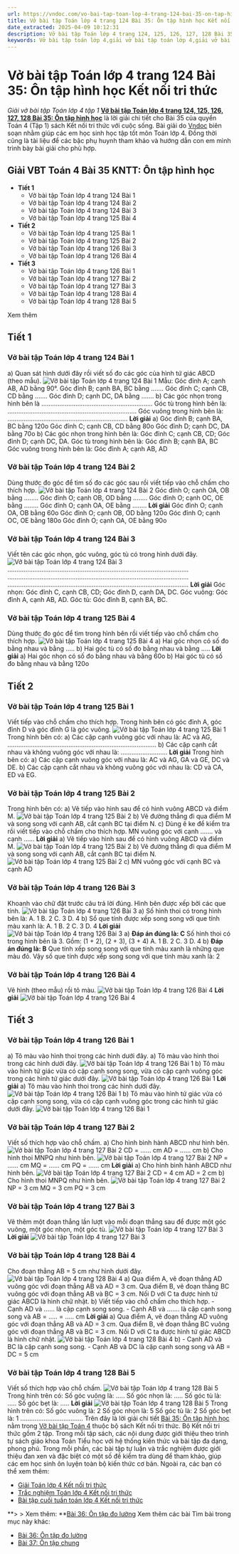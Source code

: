 ```yaml
---
url: https://vndoc.com/vo-bai-tap-toan-lop-4-trang-124-bai-35-on-tap-hinh-hoc-ket-noi-tri-thuc-306315
title: Vở bài tập Toán lớp 4 trang 124 Bài 35: Ôn tập hình học Kết nối tri thức - Giải vở bài tập Toán lớp 4 tập 1 - VnDoc.com
date_extracted: 2025-04-09 10:12:31
description: Vở bài tập Toán lớp 4 trang 124, 125, 126, 127, 128 Bài 35: Ôn tập hình học Kết nối tri thức là tài liệu giúp các em ôn tập lại hệ thống các bài tập rèn luyện kỹ năng giải vở bài tập Toán 4 tập 1.
keywords: Vở bài tập toán lớp 4,giải vở bài tập toán lớp 4,giải vở bài tập toán lớp 4 tập 1,Vở bài tập toán lớp 4 Kết nối,vở bài tập toán lớp 4 tập 1 trang 124,vở bài tập Toán lớp 4 bài 35,Bài 35 Ôn tập hình học,Toán lớp 4 trang 124 Ôn tập hình học Kết nối,Giải bài tập Toán lớp 4,toán lớp 4 tập 1,giải bài tập SBT toán lớp 4,bài tập toán lớp 4 có đáp án,giải bài tập toán lớp 4 bài 35,toán lớp 4 bài 35,bài tập toán lớp 4,giải VBT toán lớp 4 KNTT
---
```


# Vở bài tập Toán lớp 4 trang 124 Bài 35: Ôn tập hình học Kết nối tri thức
 _Giải vở bài tập Toán lớp 4 tập 1_
**[Vở bài tập Toán lớp 4 trang 124, 125, 126, 127, 128 Bài 35: Ôn tập hình học](<https://vndoc.com/vo-bai-tap-toan-lop-4-trang-124-bai-35-on-tap-hinh-hoc-ket-noi-tri-thuc-306315>)** là lời giải chi tiết cho Bài 35 của quyển Toán 4 \(Tập 1\) sách Kết nối tri thức với cuộc sống. Bài giải do [Vndoc](<https://vndoc.com/>) biên soạn nhằm giúp các em học sinh học tập tốt môn Toán lớp 4. Đồng thời cũng là tài liệu để các bậc phụ huynh tham khảo và hướng dẫn con em mình trình bày bài giải cho phù hợp.
## **Giải VBT Toán 4 Bài 35 KNTT: Ôn tập hình học**
  * **Tiết 1**
    * Vở bài tập Toán lớp 4 trang 124 Bài 1
    * Vở bài tập Toán lớp 4 trang 124 Bài 2
    * Vở bài tập Toán lớp 4 trang 124 Bài 3
    * Vở bài tập Toán lớp 4 trang 125 Bài 4
  * **Tiết 2**
    * Vở bài tập Toán lớp 4 trang 125 Bài 1
    * Vở bài tập Toán lớp 4 trang 125 Bài 2
    * Vở bài tập Toán lớp 4 trang 126 Bài 3
    * Vở bài tập Toán lớp 4 trang 126 Bài 4
  * **Tiết 3**
    * Vở bài tập Toán lớp 4 trang 126 Bài 1
    * Vở bài tập Toán lớp 4 trang 127 Bài 2
    * Vở bài tập Toán lớp 4 trang 127 Bài 3
    * Vở bài tập Toán lớp 4 trang 128 Bài 4
    * Vở bài tập Toán lớp 4 trang 128 Bài 5

Xem thêm
## **Tiết 1**
### **Vở bài tập Toán lớp 4 trang 124 Bài 1**
a\) Quan sát hình dưới đây rồi viết số đo các góc của hình tứ giác ABCD \(theo mẫu\).
![Vở bài tập Toán lớp 4 trang 124 Bài 1](https://i.vdoc.vn/data/image/2023/10/07/giai-vbt-toan-4-kntt-bai-35-1.jpg)
Mẫu: Góc đỉnh A; cạnh AB, AD bằng 90°.
Góc đỉnh B; cạnh BA, BC bằng .......
Góc đỉnh C; cạnh CB, CD bằng .......
Góc đỉnh D; cạnh DC, DA bằng .......
b\) Các góc nhọn trong hình bên là ……………………………………………………..
Góc tù trong hình bên là: ………………………………………………………………
Góc vuông trong hình bên là: ………………………………………………………….
**Lời giải**
a\) Góc đỉnh B; cạnh BA, BC bằng 120o
Góc đỉnh C; cạnh CB, CD bằng 80o
Góc đỉnh D; cạnh DC, DA bằng 70o
b\) Các góc nhọn trong hình bên là: Góc đỉnh C; cạnh CB, CD; Góc đỉnh D; cạnh DC, DA.
Góc tù trong hình bên là: Góc đỉnh B; cạnh BA, BC
Góc vuông trong hình bên là: Góc đỉnh A; cạnh AB, AD
### **Vở bài tập Toán lớp 4 trang 124 Bài 2**
Dùng thước đo góc để tìm số đo các góc sau rồi viết tiếp vào chỗ chấm cho thích hợp.
![Vở bài tập Toán lớp 4 trang 124 Bài 2](https://i.vdoc.vn/data/image/2023/10/07/giai-vbt-toan-4-kntt-bai-35-2.jpg)
Góc đỉnh O; cạnh OA, OB bằng ........
Góc đỉnh O; cạnh OB, OD bằng ........
Góc đỉnh O; cạnh OC, OE bằng ........
Góc đỉnh O; cạnh OA, OE bằng ........
**Lời giải**
Góc đỉnh O; cạnh OA, OB bằng 60o
Góc đỉnh O; cạnh OB, OD bằng 120o
Góc đỉnh O; cạnh OC, OE bằng 180o
Góc đỉnh O; cạnh OA, OE bằng 90o
### **Vở bài tập Toán lớp 4 trang 124 Bài 3**
Viết tên các góc nhọn, góc vuông, góc tù có trong hình dưới đây.
![Vở bài tập Toán lớp 4 trang 124 Bài 3](https://i.vdoc.vn/data/image/2023/10/07/giai-vbt-toan-4-kntt-bai-35-3.jpg)
………………………………………………………………………………………..
………………………………………………………………………………………..
………………………………………………………………………………………..
**Lời giải**
Góc nhọn: Góc đỉnh C, cạnh CB, CD; Góc đỉnh D, cạnh DA, DC.
Góc vuông: Góc đỉnh A, cạnh AB, AD.
Góc tù: Góc đỉnh B, cạnh BA, BC.
### **Vở bài tập Toán lớp 4 trang 125 Bài 4**
Dùng thước đo góc để tìm trong hình bên rồi viết tiếp vào chỗ chấm cho thích hợp.
![Vở bài tập Toán lớp 4 trang 125 Bài 4](https://i.vdoc.vn/data/image/2023/10/07/giai-vbt-toan-4-kntt-bai-35-4.jpg)
a\) Hai góc nhọn có số đo bằng nhau và bằng …..
b\) Hai góc tù có số đo bằng nhau và bằng …..
**Lời giải**
a\) Hai góc nhọn có số đo bằng nhau và bằng 60o
b\) Hai góc tù có số đo bằng nhau và bằng 120o
## **Tiết 2**
### **Vở bài tập Toán lớp 4 trang 125 Bài 1**
Viết tiếp vào chỗ chấm cho thích hợp.
Trong hình bên có góc đỉnh A, góc đỉnh D và góc đỉnh G là góc vuông.
![Vở bài tập Toán lớp 4 trang 125 Bài 1](https://i.vdoc.vn/data/image/2023/10/07/giai-vbt-toan-4-kntt-bai-35-5.jpg)
Trong hình bên có:
a\) Các cặp cạnh vuông góc với nhau là:
AC và AG, ………………………………………………………………………..
b\) Các cặp cạnh cắt nhau và không vuông góc với nhau là: ……………………..
**Lời giải**
Trong hình bên có:
a\) Các cặp cạnh vuông góc với nhau là:
AC và AG, GA và GE, DC và DE.
b\) Các cặp cạnh cắt nhau và không vuông góc với nhau là: CD và CA, ED và EG.
### **Vở bài tập Toán lớp 4 trang 125 Bài 2**
Trong hình bên có:
a\) Vẽ tiếp vào hình sau để có hình vuông ABCD và điểm M.
![Vở bài tập Toán lớp 4 trang 125 Bài 2](https://i.vdoc.vn/data/image/2023/10/07/giai-vbt-toan-4-kntt-bai-35-6.jpg)
b\) Vẽ đường thẳng đi qua điểm M và song song với cạnh AB, cắt cạnh BC tại điểm N.
c\) Dùng ê ke để kiểm tra rồi viết tiếp vào chỗ chấm cho thích hợp.
MN vuông góc với cạnh ....... và cạnh ......
**Lời giải**
a\) Vẽ tiếp vào hình sau để có hình vuông ABCD và điểm M.
![Vở bài tập Toán lớp 4 trang 125 Bài 2](https://i.vdoc.vn/data/image/2023/10/07/giai-vbt-toan-4-kntt-bai-35-7.jpg)
b\) Vẽ đường thẳng đi qua điểm M và song song với cạnh AB, cắt cạnh BC tại điểm N.
![Vở bài tập Toán lớp 4 trang 125 Bài 2](https://i.vdoc.vn/data/image/2023/10/07/giai-vbt-toan-4-kntt-bai-35-8.jpg)
c\) MN vuông góc với cạnh BC và cạnh AD
### **Vở bài tập Toán lớp 4 trang 126 Bài 3**
Khoanh vào chữ đặt trước câu trả lời đúng.
Hình bên được xếp bởi các que tính.
![Vở bài tập Toán lớp 4 trang 126 Bài 3](https://i.vdoc.vn/data/image/2023/10/07/giai-vbt-toan-4-kntt-bai-35-9.jpg)
a\) Số hình thoi có trong hình bên là:
A. 1
B. 2
C. 3
D. 4
b\) Sổ que tính được xếp song song với que tính màu xanh là:
A. 1
B. 2
C. 3
D. 4
**Lời giải**
![Vở bài tập Toán lớp 4 trang 126 Bài 3](https://i.vdoc.vn/data/image/2023/10/07/giai-vbt-toan-4-kntt-bai-35-10.jpg)
a\)
**Đáp án đúng là: C**
Số hình thoi có trong hình bên là 3. Gồm: \(1 + 2\), \(2 + 3\), \(3 + 4\)
A. 1
B. 2
C. 3
D. 4
b\)
**Đáp án đúng là: B**
Que tính xếp song song với que tính màu xanh là những que màu đỏ.
Vậy số que tính được xếp song song với que tính màu xanh là: 2
### **Vở bài tập Toán lớp 4 trang 126 Bài 4**
Vẽ hình \(theo mẫu\) rồi tô màu.
![Vở bài tập Toán lớp 4 trang 126 Bài 4](https://i.vdoc.vn/data/image/2023/10/07/giai-vbt-toan-4-kntt-bai-35-11.jpg)
**Lời giải**
![Vở bài tập Toán lớp 4 trang 126 Bài 4](https://i.vdoc.vn/data/image/2023/10/07/giai-vbt-toan-4-kntt-bai-35-12.jpg)
## **Tiết 3**
### **Vở bài tập Toán lớp 4 trang 126 Bài 1**
a\) Tô màu vào hình thoi trong các hình dưới đây.
a\) Tô màu vào hình thoi trong các hình dưới đây.
![Vở bài tập Toán lớp 4 trang 126 Bài 1](https://i.vdoc.vn/data/image/2023/10/07/giai-vbt-toan-4-kntt-bai-35-13.jpg)
b\) Tô màu vào hình tứ giác vừa có cặp cạnh song song, vừa có cặp cạnh vuông góc trong các hình tứ giác dưới đây.
![Vở bài tập Toán lớp 4 trang 126 Bài 1](https://i.vdoc.vn/data/image/2023/10/07/giai-vbt-toan-4-kntt-bai-35-14.jpg)
**Lời giải**
a\) Tô màu vào hình thoi trong các hình dưới đây.
![Vở bài tập Toán lớp 4 trang 126 Bài 1](https://i.vdoc.vn/data/image/2023/10/07/giai-vbt-toan-4-kntt-bai-35-15.jpg)
b\) Tô màu vào hình tứ giác vừa có cặp cạnh song song, vừa có cặp cạnh vuông góc trong các hình tứ giác dưới đây.
![Vở bài tập Toán lớp 4 trang 126 Bài 1](https://i.vdoc.vn/data/image/2023/10/07/giai-vbt-toan-4-kntt-bai-35-16.jpg)
### **Vở bài tập Toán lớp 4 trang 127 Bài 2**
Viết số thích hợp vào chỗ chấm.
a\) Cho hình bình hành ABCD như hình bên.
![Vở bài tập Toán lớp 4 trang 127 Bài 2](https://i.vdoc.vn/data/image/2023/10/07/giai-vbt-toan-4-kntt-bai-35-17.jpg)
CD = ...... cm
AD = ...... cm
b\) Cho hình thoi MNPQ như hình bên.
![Vở bài tập Toán lớp 4 trang 127 Bài 2](https://i.vdoc.vn/data/image/2023/10/07/giai-vbt-toan-4-kntt-bai-35-18.jpg)
NP = ...... cm
MQ = ...... cm
PQ = ...... cm
**Lời giải**
a\) Cho hình bình hành ABCD như hình bên.
![Vở bài tập Toán lớp 4 trang 127 Bài 2](https://i.vdoc.vn/data/image/2023/10/07/giai-vbt-toan-4-kntt-bai-35-17.jpg)
CD = 4 cm
AD = 2 cm
b\) Cho hình thoi MNPQ như hình bên.
![Vở bài tập Toán lớp 4 trang 127 Bài 2](https://i.vdoc.vn/data/image/2023/10/07/giai-vbt-toan-4-kntt-bai-35-18.jpg)
NP = 3 cm
MQ = 3 cm
PQ = 3 cm
### **Vở bài tập Toán lớp 4 trang 127 Bài 3**
Vẽ thêm một đoạn thẳng lần lượt vào mỗi đoạn thẳng sau để được một góc vuông, một góc nhọn, một góc tù.
![Vở bài tập Toán lớp 4 trang 127 Bài 3](https://i.vdoc.vn/data/image/2023/10/07/giai-vbt-toan-4-kntt-bai-35-19.jpg)
**Lời giải**
![Vở bài tập Toán lớp 4 trang 127 Bài 3](https://i.vdoc.vn/data/image/2023/10/07/giai-vbt-toan-4-kntt-bai-35-20.jpg)
### **Vở bài tập Toán lớp 4 trang 128 Bài 4**
Cho đoạn thẳng AB = 5 cm như hình dưới đây.
![Vở bài tập Toán lớp 4 trang 128 Bài 4](https://i.vdoc.vn/data/image/2023/10/07/giai-vbt-toan-4-kntt-bai-35-21.jpg)
a\) Qua điểm A, vẽ đoạn thẳng AD vuông góc với đoạn thẳng AB và AD = 3 cm. Qua điểm B, vẽ đoạn thẳng BC vuông góc với đoạn thẳng AB và BC = 3 cm.
Nối D với C ta được hình tứ giác ABCD là hình chữ nhật.
b\) Viết tiếp vào chỗ chấm cho thích hợp.
\- Cạnh AD và ...... là cặp cạnh song song.
\- Cạnh AB và ....... là cặp cạnh song song và AB = ….. = ….. cm
**Lời giải**
a\) Qua điểm A, vẽ đoạn thẳng AD vuông góc với đoạn thẳng AB và AD = 3 cm. Qua điểm B, vẽ đoạn thẳng BC vuông góc với đoạn thẳng AB và BC = 3 cm.
Nối D với C ta được hình tứ giác ABCD là hình chữ nhật.
![Vở bài tập Toán lớp 4 trang 128 Bài 4](https://i.vdoc.vn/data/image/2023/10/07/giai-vbt-toan-4-kntt-bai-35-22.jpg)
b\)
\- Cạnh AD và BC là cặp cạnh song song.
\- Cạnh AB và DC là cặp cạnh song song và AB = DC = 5 cm
### **Vở bài tập Toán lớp 4 trang 128 Bài 5**
Viết số thích hợp vào chỗ chấm.
![Vở bài tập Toán lớp 4 trang 128 Bài 5](https://i.vdoc.vn/data/image/2023/10/07/giai-vbt-toan-4-kntt-bai-35-23.jpg)
Trong hình trên có:
Số góc vuông là: …..
Số góc nhọn là: …..
Số góc tù là: …..
Số góc bẹt là: …..
**Lời giải**
![Vở bài tập Toán lớp 4 trang 128 Bài 5](https://i.vdoc.vn/data/image/2023/10/07/giai-vbt-toan-4-kntt-bai-35-24.jpg)
Trong hình trên có:
Số góc vuông là: 2
Số góc nhọn là: 5
Số góc tù là: 2
Số góc bẹt là: 1
...................................
Trên đây là lời giải chi tiết [Bài 35: Ôn tập hình học](<https://vndoc.com/vo-bai-tap-toan-lop-4-trang-124-bai-35-on-tap-hinh-hoc-ket-noi-tri-thuc-306315>) nằm trong [Vở bài tập Toán 4](<https://vndoc.com/vo-bai-tap-toan-lop-4-ket-noi-tri-thuc>) thuộc bộ sách Kết nối tri thức. Bộ Kết nối tri thức gồm 2 tập. Trong mỗi tập sách, các nội dung được giới thiệu theo trình tự sách giáo khoa Toán Tiểu học với hệ thống kiến thức và bài tập đa dạng, phong phú. Trong mỗi phần, các bài tập tự luận và trắc nghiệm được giới thiệu đan xen và đặc biệt có một số đề kiểm tra dùng để tham khảo, giúp các em học sinh ôn luyện toàn bộ kiến thức cơ bản. Ngoài ra, các bạn có thể xem thêm:
  * [Giải Toán lớp 4 Kết nối tri thức](<https://vndoc.com/toan-lop-4-ket-noi-tri-thuc>)
  * [Trắc nghiệm Toán lớp 4 Kết nối tri thức](<https://vndoc.com/trac-nghiem-toan-lop-4-ket-noi>)
  * [Bài tập cuối tuần toán lớp 4 Kết nối tri thức](<https://vndoc.com/bai-tap-cuoi-tuan-toan-lop-4-ket-noi>)

**> > Xem thêm: **[Bài 36: Ôn tập đo lường](<https://vndoc.com/vo-bai-tap-toan-lop-4-trang-129-bai-36-on-tap-do-luong-ket-noi-tri-thuc-306317>)
Xem thêm các bài Tìm bài trong mục này khác:
  * [Bài 36: Ôn tập đo lường](</vo-bai-tap-toan-lop-4-trang-129-bai-36-on-tap-do-luong-ket-noi-tri-thuc-306317>)
  * [Bài 37: Ôn tập chung](</vo-bai-tap-toan-lop-4-trang-132-bai-37-on-tap-chung-ket-noi-tri-thuc-306318>)

